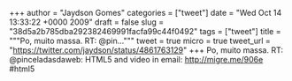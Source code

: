 
+++
author = "Jaydson Gomes"
categories = ["tweet"]
date = "Wed Oct 14 13:33:22 +0000 2009"
draft = false
slug = "38d5a2b785dba292382469991facfa99c44f0492"
tags = ["tweet"]
title = """Po, muito massa. RT: @pin..."""
tweet = true
micro = true
tweet_url = "https://twitter.com/jaydson/status/4861763129"
+++
Po, muito massa. RT: @pinceladasdaweb: HTML5 and video in email: http://migre.me/906e #html5
